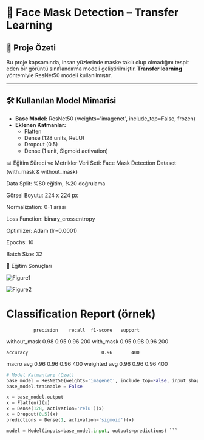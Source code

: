 # 🧠 Face Mask Detection – Transfer Learning

## 📌 Proje Özeti

Bu proje kapsamında, insan yüzlerinde maske takılı olup olmadığını tespit eden bir görüntü sınıflandırma modeli geliştirilmiştir. **Transfer learning** yöntemiyle ResNet50 modeli kullanılmıştır.

---

## 🛠️ Kullanılan Model Mimarisi

- **Base Model:** ResNet50 (weights='imagenet', include_top=False, frozen)
- **Eklenen Katmanlar:**
  - Flatten
  - Dense (128 units, ReLU)
  - Dropout (0.5)
  - Dense (1 unit, Sigmoid activation)
 
📊 Eğitim Süreci ve Metrikler
Veri Seti: Face Mask Detection Dataset (with_mask & without_mask)

Data Split: %80 eğitim, %20 doğrulama

Görsel Boyutu: 224 x 224 px

Normalization: 0-1 arası

Loss Function: binary_crossentropy

Optimizer: Adam (lr=0.0001)

Epochs: 10

Batch Size: 32

🎯 Eğitim Sonuçları

![Figure1](https://github.com/user-attachments/assets/e332e61c-4412-4ef1-9e4f-cda8a1c4be68)


![Figure2](https://github.com/user-attachments/assets/927786f6-455d-4637-b199-7538e2b69d42)

# Classification Report (örnek)
              precision    recall  f1-score   support

 without_mask       0.98      0.95      0.96       200
    with_mask       0.95      0.98      0.96       200

    accuracy                           0.96       400
   macro avg       0.96      0.96      0.96       400
weighted avg       0.96      0.96      0.96       400



```python
# Model Katmanları (Özet)
base_model = ResNet50(weights='imagenet', include_top=False, input_shape=(224,224,3))
base_model.trainable = False

x = base_model.output
x = Flatten()(x)
x = Dense(128, activation='relu')(x)
x = Dropout(0.5)(x)
predictions = Dense(1, activation='sigmoid')(x)

model = Model(inputs=base_model.input, outputs=predictions) ```
